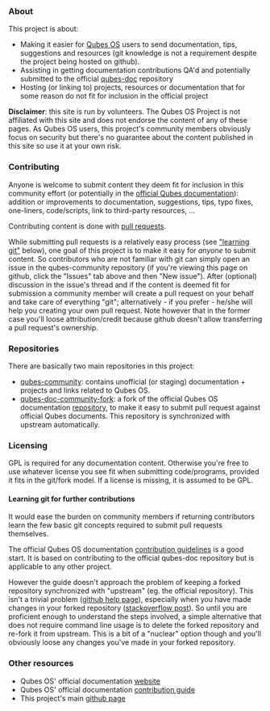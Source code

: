 ### About

This project is about:

* Making it easier for [Qubes OS](https://www.qubes-os.org/) users to send documentation, tips, suggestions and resources (git knowledge is not a requirement despite the project being hosted on github).
* Assisting in getting documentation contributions QA'd and potentially submitted to the official [qubes-doc](https://github.com/QubesOS/qubes-doc) repository
* Hosting (or linking to) projects, resources or documentation that for some reason do not fit for inclusion in the official project

**Disclaimer**: this site is run by volunteers. The Qubes OS Project is not affiliated with this site and does not endorse the content of any of these pages. As Qubes OS users, this project's community members obviously focus on security but there's no guarantee about the content published in this site so use it at your own risk.

### Contributing

Anyone is welcome to submit content they deem fit for inclusion in this community effort (or potentially in the [official Qubes documentation](https://www.qubes-os.org/doc/)): addition or improvements to documentation, suggestions, tips, typo fixes, one-liners, code/scripts, link to third-party resources, ...

Contributing content is done with [pull requests](https://help.github.com/articles/about-pull-requests).

While submitting pull requests is a relatively easy process (see ["learning git"](#learning-git) below), one goal of this project is to make it easy for *anyone* to submit content. So contributors who are not familiar with git can simply open an issue in the qubes-community repository (if you're viewing this page on github, click the "Issues" tab above and then "New issue"). After (optional) discussion in the issue's thread and if the content is deemed fit for submission a community member will create a pull request on your behalf and take care of everything "git"; alternatively - if you prefer - he/she will help you creating your own pull request. Note however that in the former case you'll loose attribution/credit because github doesn't allow transferring a pull request's ownership.

### Repositories

There are basically two main repositories in this project:
- [qubes-community](https://github.com/Qubes-Community/Qubes-Community): contains unofficial (or staging) documentation + projects and links related to Qubes OS.
- [qubes-doc-community-fork](qubes-doc-community-fork): a fork of the official Qubes OS documentation [repository](https://github.com/QubesOS/qubes-doc), to make it easy to submit pull request against official Qubes documents. This repository is synchronized with upstream automatically.

### Licensing

GPL is required for any documentation content. Otherwise you're free to use whatever license you see fit when submitting code/programs, provided it fits in the git/fork model. If a license is missing, it is assumed to be GPL. 

<a name="learning-git"></a>
#### Learning git for further contributions

It would ease the burden on community members if returning contributors learn the few basic git concepts required to submit pull requests themselves.

The official Qubes OS documentation [contribution guidelines](https://www.qubes-os.org/doc/doc-guidelines/) is a good start. It is based on contributing to the official qubes-doc repository but is applicable to any other project.

However the guide doesn't approach the problem of keeping a forked repository synchronized with "upstream" (eg. the official repository). This isn't a trivial problem ([github help page](https://help.github.com/articles/syncing-a-fork/)), especially when you have made changes in your forked repository ([stackoverflow post](https://stackoverflow.com/questions/7244321/how-do-i-update-a-github-forked-repository)). So until you are proficient enough to understand the steps involved, a simple alternative that does not require command line usage is to delete the forked repository and re-fork it from upstream. This is a bit of a "nuclear" option though and you'll obviously loose any changes you've made in your forked repository.

### Other resources

* Qubes OS' official documentation [website](https://www.qubes-os.org/doc/)
* Qubes OS' official documentation [contribution guide](https://www.qubes-os.org/doc/doc-guidelines/)
* This project's main [github page](https://github.com/Qubes-Community/)


